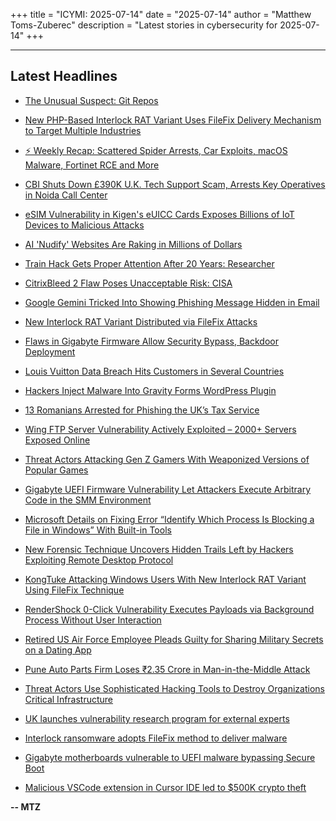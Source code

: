 +++
title = "ICYMI: 2025-07-14"
date = "2025-07-14"
author = "Matthew Toms-Zuberec"
description = "Latest stories in cybersecurity for 2025-07-14"
+++

---------------------------------------------------------------------------
## Latest Headlines
- [The Unusual Suspect: Git Repos](https://thehackernews.com/2025/07/the-unusual-suspect-git-repos.html)

- [New PHP-Based Interlock RAT Variant Uses FileFix Delivery Mechanism to Target Multiple Industries](https://thehackernews.com/2025/07/new-php-based-interlock-rat-variant.html)

- [⚡ Weekly Recap: Scattered Spider Arrests, Car Exploits, macOS Malware, Fortinet RCE and More](https://thehackernews.com/2025/07/weekly-recap-scattered-spider-arrests.html)

- [CBI Shuts Down £390K U.K. Tech Support Scam, Arrests Key Operatives in Noida Call Center](https://thehackernews.com/2025/07/cbi-shuts-down-390k-uk-tech-support.html)

- [eSIM Vulnerability in Kigen's eUICC Cards Exposes Billions of IoT Devices to Malicious Attacks](https://thehackernews.com/2025/07/esim-vulnerability-in-kigens-euicc.html)

- [AI 'Nudify' Websites Are Raking in Millions of Dollars](https://www.wired.com/story/ai-nudify-websites-are-raking-in-millions-of-dollars/)

- [Train Hack Gets Proper Attention After 20 Years: Researcher](https://www.securityweek.com/train-hack-gets-proper-attention-after-20-years-researcher/)

- [CitrixBleed 2 Flaw Poses Unacceptable Risk: CISA](https://www.securityweek.com/citrixbleed-2-flaw-poses-unacceptable-risk-cisa/)

- [Google Gemini Tricked Into Showing Phishing Message Hidden in Email](https://www.securityweek.com/google-gemini-tricked-into-showing-phishing-message-hidden-in-email/)

- [New Interlock RAT Variant Distributed via FileFix Attacks](https://www.securityweek.com/new-interlock-rat-variant-distributed-via-filefix-attacks/)

- [Flaws in Gigabyte Firmware Allow Security Bypass, Backdoor Deployment](https://www.securityweek.com/flaws-in-gigabyte-firmware-allow-security-bypass-backdoor-deployment/)

- [Louis Vuitton Data Breach Hits Customers in Several Countries](https://www.securityweek.com/louis-vuitton-data-breach-hits-customers-in-several-countries/)

- [Hackers Inject Malware Into Gravity Forms WordPress Plugin](https://www.securityweek.com/hackers-inject-malware-into-gravity-forms-wordpress-plugin/)

- [13 Romanians Arrested for Phishing the UK’s Tax Service](https://www.securityweek.com/thirteen-romanians-arrested-for-phishing-the-uks-tax-service/)

- [Wing FTP Server Vulnerability Actively Exploited – 2000+ Servers Exposed Online](https://cybersecuritynews.com/wing-ftp-server-vulnerability-exploited/)

- [Threat Actors Attacking Gen Z Gamers With Weaponized Versions of Popular Games](https://cybersecuritynews.com/threat-actors-attacking-gen-z-gamers/)

- [Gigabyte UEFI Firmware Vulnerability Let Attackers Execute Arbitrary Code in the SMM Environment](https://cybersecuritynews.com/gigabyte-uefi-firmware-vulnerability/)

- [Microsoft Details on Fixing Error “Identify Which Process Is Blocking a File in Windows” With Built-in Tools](https://cybersecuritynews.com/identify-which-process-is-blocking-a-file-in-windows/)

- [New Forensic Technique Uncovers Hidden Trails Left by Hackers Exploiting Remote Desktop Protocol](https://cybersecuritynews.com/rdp-forensic-technique/)

- [KongTuke Attacking Windows Users With New Interlock RAT Variant Using FileFix Technique](https://cybersecuritynews.com/kongtuke-attacking-windows-users/)

- [RenderShock 0-Click Vulnerability Executes Payloads via Background Process Without User Interaction](https://cybersecuritynews.com/rendershock-0-click-vulnerability/)

- [Retired US Air Force Employee Pleads Guilty for Sharing Military Secrets on a Dating App](https://cybersecuritynews.com/retired-us-air-force-employee-pleads-guilty/)

- [Pune Auto Parts Firm Loses ₹2.35 Crore in Man-in-the-Middle Attack](https://cybersecuritynews.com/pune-auto-parts-firm-loses-%e2%82%b92-35-crore/)

- [Threat Actors Use Sophisticated Hacking Tools to Destroy Organizations Critical Infrastructure](https://cybersecuritynews.com/threat-actors-use-sophisticated-hacking-tools/)

- [UK launches vulnerability research program for external experts](https://www.bleepingcomputer.com/news/security/uk-launches-vulnerability-research-program-for-external-experts/)

- [Interlock ransomware adopts FileFix method to deliver malware](https://www.bleepingcomputer.com/news/security/interlock-ransomware-adopts-filefix-method-to-deliver-malware/)

- [Gigabyte motherboards vulnerable to UEFI malware bypassing Secure Boot](https://www.bleepingcomputer.com/news/security/gigabyte-motherboards-vulnerable-to-uefi-malware-bypassing-secure-boot/)

- [Malicious VSCode extension in Cursor IDE led to $500K crypto theft](https://www.bleepingcomputer.com/news/security/malicious-vscode-extension-in-cursor-ide-led-to-500k-crypto-theft/)

**-- MTZ**